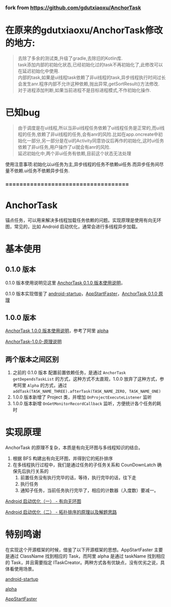 ### fork from https://github.com/gdutxiaoxu/AnchorTask
# 在原来的gdutxiaoxu/AnchorTask修改的地方:
> 去除了多余的测试类,升级了gradle,去除旧的Kotlin库.<br>
> task添加内部的初始化状态,已经初始化过的task不再初始化了,此修改可以在延迟初始化中使用.<br>
> 内部的task,如果是ui线程task依赖了非ui线程的task,异步线程执行时间过长会发生anr.程序内部不允许这种依赖,抛出异常,getSortResult()方法修改.<br>
> 对于进程添加判断,如果当前进程不是目标进程模式,不作初始化操作.<br>

# 已知bug
> 由于调度是在ui线程,所以当非ui线程任务依赖了ui线程任务是正常的,而ui线程的任务,依赖了非ui线程的任务,会有anr的风险.比如在app.oncreate中初始化一部分,另一部分是在ui的Activity同意协议后再作的初始化,这时ui任务依赖了非ui任务,用户操作了ui就会有anr的风险.<br>
> 延迟初始化中,两个非ui任务有依赖,目前这个状态无法处理<br>

使用注意事项:初始化以ui任务为主,异步线程的任务不依赖ui任务.而异步任务间尽量不依赖.ui任务不依赖异步任务.<br>


### ===================================

#  AnchorTask

锚点任务，可以用来解决多线程加载任务依赖的问题。实现原理是使用有向无环图，常见的，比如 Android 启动优化，通常会进行多线程异步加载。

# 基本使用

## 0.1.0 版本

0.1.0 版本使用说明见这里 [AnchorTask 0.1.0 版本使用说明](https://github.com/gdutxiaoxu/AnchorTask/wiki/AnchorTask-0.1.0-%E7%89%88%E6%9C%AC%E4%BD%BF%E7%94%A8%E8%AF%B4%E6%98%8E)， 

0.1.0 版本实现借鉴了 [android-startup](https://github.com/idisfkj/android-startup)，[AppStartFaster](https://github.com/NoEndToLF/AppStartFaster)，[AnchorTask 0.1.0 原理
](https://github.com/gdutxiaoxu/AnchorTask/wiki/AnchorTask-0.1.0-%E5%8E%9F%E7%90%86)

##  1.0.0 版本

[AnchorTask 1.0.0 版本使用说明](https://github.com/gdutxiaoxu/AnchorTask/wiki/AnchorTask-1.0.0-%E7%89%88%E6%9C%AC%E4%BD%BF%E7%94%A8%E8%AF%B4%E6%98%8E)，参考了阿里 [alpha](https://github.com/alibaba/alpha)

[AnchorTask-1.0.0-原理说明](https://github.com/gdutxiaoxu/AnchorTask/wiki/AnchorTask-1.0.0-%E5%8E%9F%E7%90%86%E8%AF%B4%E6%98%8E)

## 两个版本之间区别


1. 之前的 0.1.0 版本 配置前置依赖任务，是通过 `AnchorTask getDependsTaskList` 的方式，这种方式不太直观，1.0.0 放弃了这种方式，参考阿里 `Alpha` 的方式，通过 `addTask(TASK_NAME_THREE).afterTask(TASK_NAME_ZERO, TASK_NAME_ONE)`
2. 1.0.0 版本新增了 Project 类，并增加 `OnProjectExecuteListener` 监听
3. 1.0.0 版本新增 `OnGetMonitorRecordCallback` 监听，方便统计各个任务的耗时


# 实现原理

AnchorTask 的原理不复杂，本质是有向无环图与多线程知识的结合。

1. 根据 BFS 构建出有向无环图，并得到它的拓扑排序
2.  在多线程执行过程中，我们是通过任务的子任务关系和 CounDownLatch 确保先后执行关系的
    1. 前置任务没有执行完毕的话，等待，执行完毕的话，往下走
    2. 执行任务
    3.  通知子任务，当前任务执行完毕了，相应的计数器（入度数）要减一。
    

[Android 启动优化（一） - 有向无环图
](https://juejin.cn/post/6926794003794903048)

[Android 启动优化（二） - 拓扑排序的原理以及解题思路](https://juejin.cn/post/6930805971673415694)



# 特别鸣谢

在实现这个开源框架的时候，借鉴了以下开源框架的思想。AppStartFaster 主要是通过 ClassName 找到相应的 Task，而阿里 alpha 是通过 taskName 找到相应的 Task，并且需要指定 ITaskCreator。两种方式各有优缺点，没有优劣之说，具体看使用场景。

[android-startup](https://github.com/idisfkj/android-startup)

[alpha](https://github.com/alibaba/alpha)

[AppStartFaster](https://github.com/NoEndToLF/AppStartFaster)
